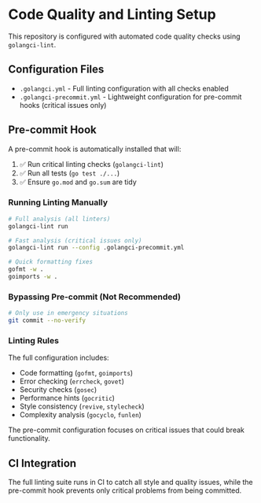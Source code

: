 # Code Quality and Linting Setup

This repository is configured with automated code quality checks using `golangci-lint`.

## Configuration Files

- `.golangci.yml` - Full linting configuration with all checks enabled
- `.golangci-precommit.yml` - Lightweight configuration for pre-commit hooks (critical issues only)

## Pre-commit Hook

A pre-commit hook is automatically installed that will:

1. ✅ Run critical linting checks (`golangci-lint`)
2. ✅ Run all tests (`go test ./...`)
3. ✅ Ensure `go.mod` and `go.sum` are tidy

### Running Linting Manually

```bash
# Full analysis (all linters)
golangci-lint run

# Fast analysis (critical issues only)
golangci-lint run --config .golangci-precommit.yml

# Quick formatting fixes
gofmt -w .
goimports -w .
```

### Bypassing Pre-commit (Not Recommended)

```bash
# Only use in emergency situations
git commit --no-verify
```

### Linting Rules

The full configuration includes:
- Code formatting (`gofmt`, `goimports`)
- Error checking (`errcheck`, `govet`)
- Security checks (`gosec`)
- Performance hints (`gocritic`)
- Style consistency (`revive`, `stylecheck`)
- Complexity analysis (`gocyclo`, `funlen`)

The pre-commit configuration focuses on critical issues that could break functionality.

## CI Integration

The full linting suite runs in CI to catch all style and quality issues, while the pre-commit hook prevents only critical problems from being committed.
